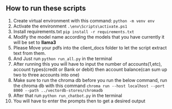 ## How to run these scripts

1. Create virtual environment with this command: `python -m venv env`
2. Activate the environment  `.\env\Scripts\activate.ps1`
3. Install requirements.txt  `pip install -r requirements.txt`
4. Modify the model name according the models that you have currently it will be set to **llama3**
5. Please Move your pdfs into the client_docs folder to let the script extract text from them.
6. And Just run `python run_all.py` in the terminal
7. After running this you will have to input the number of accounts(1,etc), account types(credit or Bank or debit) then account balance(can sum up two to three accounts into one)
8. Make sure to run the chroma db before you run the below command, run the chroma db with this command
   `chroma run --host localhost --port 8000 --path ../vectordb-stores/chromadb`
9. After that run `python run_chatbot.py` in the terminal
10. You will have to enter the prompts then to get a desired output
